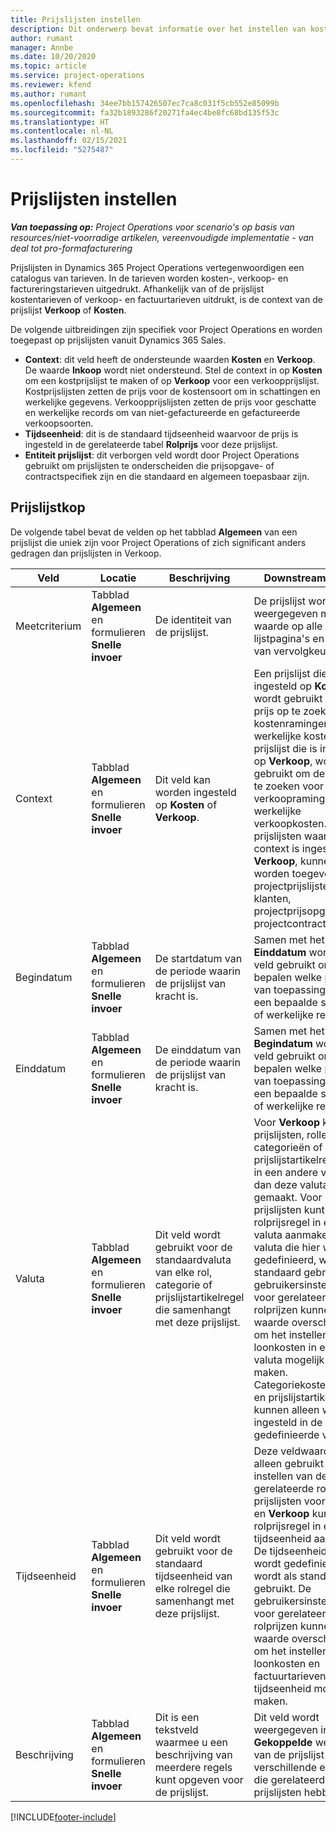 ```yaml
---
title: Prijslijsten instellen
description: Dit onderwerp bevat informatie over het instellen van kostprijs- en verkoopprijslijsten.
author: rumant
manager: Annbe
ms.date: 10/20/2020
ms.topic: article
ms.service: project-operations
ms.reviewer: kfend
ms.author: rumant
ms.openlocfilehash: 34ee7bb157426507ec7ca8c031f5cb552e85099b
ms.sourcegitcommit: fa32b1893286f20271fa4ec4be8fc68bd135f53c
ms.translationtype: HT
ms.contentlocale: nl-NL
ms.lasthandoff: 02/15/2021
ms.locfileid: "5275487"
---
```

# <a name="set-up-price-lists"></a>Prijslijsten instellen

_**Van toepassing op:** Project Operations voor scenario's op basis van resources/niet-voorradige artikelen, vereenvoudigde implementatie - van deal tot pro-formafacturering_

Prijslijsten in Dynamics 365 Project Operations vertegenwoordigen een catalogus van tarieven. In de tarieven worden kosten-, verkoop- en factureringstarieven uitgedrukt. Afhankelijk van of de prijslijst kostentarieven of verkoop- en factuurtarieven uitdrukt, is de context van de prijslijst **Verkoop** of **Kosten**.

De volgende uitbreidingen zijn specifiek voor Project Operations en worden toegepast op prijslijsten vanuit Dynamics 365 Sales.

- **Context**: dit veld heeft de ondersteunde waarden **Kosten** en **Verkoop**. De waarde **Inkoop** wordt niet ondersteund. Stel de context in op **Kosten** om een kostprijslijst te maken of op **Verkoop** voor een verkoopprijslijst. Kostprijslijsten zetten de prijs voor de kostensoort om in schattingen en werkelijke gegevens. Verkoopprijslijsten zetten de prijs voor geschatte en werkelijke records om van niet-gefactureerde en gefactureerde verkoopsoorten.
- **Tijdseenheid**: dit is de standaard tijdseenheid waarvoor de prijs is ingesteld in de gerelateerde tabel **Rolprijs** voor deze prijslijst.
- **Entiteit prijslijst**: dit verborgen veld wordt door Project Operations gebruikt om prijslijsten te onderscheiden die prijsopgave- of contractspecifiek zijn en die standaard en algemeen toepasbaar zijn.

## <a name="price-list-header"></a>Prijslijstkop

De volgende tabel bevat de velden op het tabblad **Algemeen** van een prijslijst die uniek zijn voor Project Operations of zich significant anders gedragen dan prijslijsten in Verkoop.

| Veld | Locatie | Beschrijving | Downstreamimpact |
| --- | --- | --- | --- |
| Meetcriterium | Tabblad **Algemeen** en formulieren **Snelle invoer** | De identiteit van de prijslijst. | De prijslijst wordt weergegeven met deze waarde op alle lijstpagina's en opties van vervolgkeuzelijsten.|
| Context | Tabblad **Algemeen** en formulieren **Snelle invoer** | Dit veld kan worden ingesteld op **Kosten** of **Verkoop**. | Een prijslijst die is ingesteld op **Kosten**, wordt gebruikt om de prijs op te zoeken voor kostenramingen en werkelijke kosten. Een prijslijst die is ingesteld op **Verkoop**, wordt gebruikt om de prijs op te zoeken voor verkoopramingen en werkelijke verkoopkosten. Alleen prijslijsten waarvoor de context is ingesteld op **Verkoop**, kunnen worden toegevoegd aan projectprijslijsten voor klanten, projectprijsopgaven of projectcontracten. |
| Begindatum | Tabblad **Algemeen** en formulieren **Snelle invoer** | De startdatum van de periode waarin de prijslijst van kracht is. | Samen met het veld **Einddatum** wordt dit veld gebruikt om te bepalen welke prijslijst van toepassing is op een bepaalde schatting of werkelijke regel. |
| Einddatum | Tabblad **Algemeen** en formulieren **Snelle invoer** | De einddatum van de periode waarin de prijslijst van kracht is. | Samen met het veld **Begindatum** wordt dit veld gebruikt om te bepalen welke prijslijst van toepassing is op een bepaalde schatting of werkelijke regel. |
| Valuta | Tabblad **Algemeen** en formulieren **Snelle invoer** | Dit veld wordt gebruikt voor de standaardvaluta van elke rol, categorie of prijslijstartikelregel die samenhangt met deze prijslijst. | Voor **Verkoop** kunnen prijslijsten, rollen, categorieën of prijslijstartikelregels niet in een andere valuta dan deze valuta worden gemaakt. Voor **Kost** prijslijsten kunt u een rolprijsregel in elke valuta aanmaken. De valuta die hier wordt gedefinieerd, wordt als standaard gebruikt. De gebruikersinstellingen voor gerelateerde rolprijzen kunnen deze waarde overschrijven om het instellen van loonkosten in elke valuta mogelijk te maken. Categoriekostentarieven en prijslijstartikelkosten kunnen alleen worden ingesteld in de hier gedefinieerde valuta. |
| Tijdseenheid | Tabblad **Algemeen** en formulieren **Snelle invoer** | Dit veld wordt gebruikt voor de standaard tijdseenheid van elke rolregel die samenhangt met deze prijslijst. | Deze veldwaarde wordt alleen gebruikt bij het instellen van de gerelateerde rolprijs. In prijslijsten voor **Kosten** en **Verkoop** kunt u een rolprijsregel in elke tijdseenheid aanmaken. De tijdseenheid die hier wordt gedefinieerd, wordt als standaard gebruikt. De gebruikersinstellingen voor gerelateerde rolprijzen kunnen deze waarde overschrijven om het instellen van loonkosten en factuurtarieven in elke tijdseenheid mogelijk te maken. |
| Beschrijving | Tabblad **Algemeen** en formulieren **Snelle invoer** | Dit is een tekstveld waarmee u een beschrijving van meerdere regels kunt opgeven voor de prijslijst. | Dit veld wordt weergegeven in de **Gekoppelde** weergaven van de prijslijst in verschillende entiteiten die gerelateerde prijslijsten hebben. |


[!INCLUDE[footer-include](../includes/footer-banner.md)]